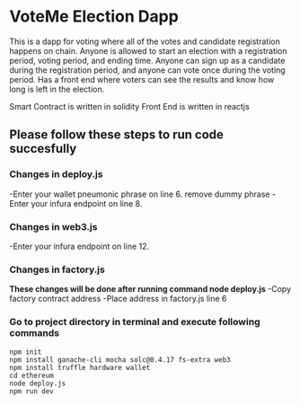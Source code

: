 # VoteMe Election Dapp
This is a dapp for voting where all of the votes and candidate registration happens on chain. Anyone is allowed to start an election with a registration period, voting period, and ending time. Anyone can sign up as a candidate during the registration period, and anyone can vote once during the voting period. Has a front end where voters can see the results and know how long is left in the election.

Smart Contract is written in solidity
Front End is written in reactjs

## Please follow these steps to run code succesfully
### Changes in deploy.js
-Enter your wallet pneumonic phrase on line 6. remove dummy phrase
-Enter your infura endpoint on line 8.

### Changes in web3.js
-Enter your infura endpoint on line 12.

### Changes in factory.js
**These changes will be done after running command node deploy.js**
-Copy factory contract address
-Place address in factory.js line 6

### Go to project directory in terminal and execute following commands
```
npm init
npm install ganache-cli mocha solc@0.4.17 fs-extra web3
npm install truffle hardware wallet
cd ethereum
node deploy.js
npm run dev
```
